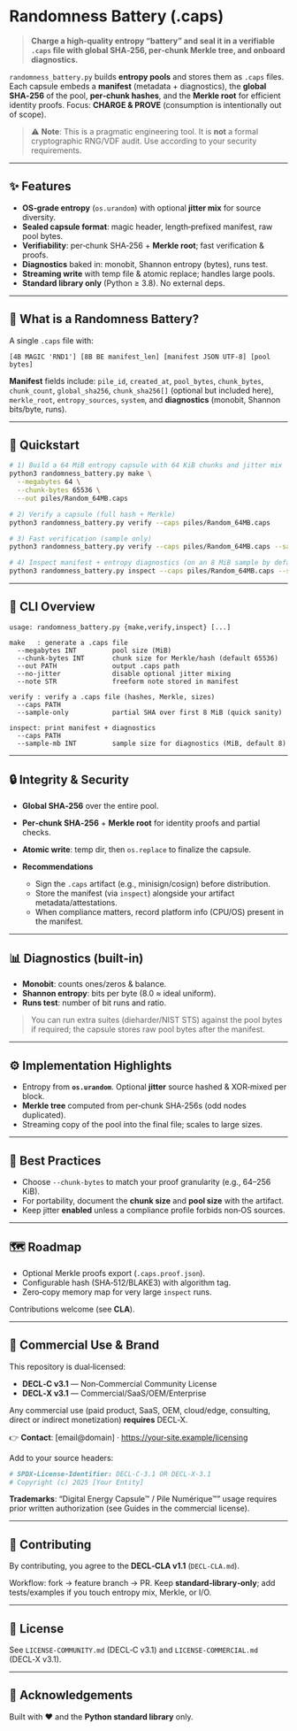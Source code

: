 # Randomness Battery (.caps)

> **Charge a high‑quality entropy “battery” and seal it in a verifiable `.caps` file with global SHA‑256, per‑chunk Merkle tree, and onboard diagnostics.**

`randomness_battery.py` builds **entropy pools** and stores them as `.caps` files. Each capsule embeds a **manifest** (metadata + diagnostics), the **global SHA‑256** of the pool, **per‑chunk hashes**, and the **Merkle root** for efficient identity proofs. Focus: **CHARGE & PROVE** (consumption is intentionally out of scope).

> ⚠️ **Note**: This is a pragmatic engineering tool. It is **not** a formal cryptographic RNG/VDF audit. Use according to your security requirements.

---

## ✨ Features

* **OS‑grade entropy** (`os.urandom`) with optional **jitter mix** for source diversity.
* **Sealed capsule format**: magic header, length‑prefixed manifest, raw pool bytes.
* **Verifiability**: per‑chunk SHA‑256 + **Merkle root**; fast verification & proofs.
* **Diagnostics** baked in: monobit, Shannon entropy (bytes), runs test.
* **Streaming write** with temp file & atomic replace; handles large pools.
* **Standard library only** (Python ≥ 3.8). No external deps.

---

## 🧱 What is a Randomness Battery?

A single `.caps` file with:

```
[4B MAGIC 'RND1'] [8B BE manifest_len] [manifest JSON UTF‑8] [pool bytes]
```

**Manifest** fields include: `pile_id`, `created_at`, `pool_bytes`, `chunk_bytes`,
`chunk_count`, `global_sha256`, `chunk_sha256[]` (optional but included here),
`merkle_root`, `entropy_sources`, `system`, and **diagnostics** (monobit,
Shannon bits/byte, runs).

---

## 🚀 Quickstart

```bash
# 1) Build a 64 MiB entropy capsule with 64 KiB chunks and jitter mix
python3 randomness_battery.py make \
  --megabytes 64 \
  --chunk-bytes 65536 \
  --out piles/Random_64MB.caps

# 2) Verify a capsule (full hash + Merkle)
python3 randomness_battery.py verify --caps piles/Random_64MB.caps

# 3) Fast verification (sample only)
python3 randomness_battery.py verify --caps piles/Random_64MB.caps --sample-only

# 4) Inspect manifest + entropy diagnostics (on an 8 MiB sample by default)
python3 randomness_battery.py inspect --caps piles/Random_64MB.caps --sample-mb 8
```

---

## 🧩 CLI Overview

```
usage: randomness_battery.py {make,verify,inspect} [...]

make   : generate a .caps file
  --megabytes INT         pool size (MiB)
  --chunk-bytes INT       chunk size for Merkle/hash (default 65536)
  --out PATH              output .caps path
  --no-jitter             disable optional jitter mixing
  --note STR              freeform note stored in manifest

verify : verify a .caps file (hashes, Merkle, sizes)
  --caps PATH
  --sample-only           partial SHA over first 8 MiB (quick sanity)

inspect: print manifest + diagnostics
  --caps PATH
  --sample-mb INT         sample size for diagnostics (MiB, default 8)
```

---

## 🔒 Integrity & Security

* **Global SHA‑256** over the entire pool.
* **Per‑chunk SHA‑256** + **Merkle root** for identity proofs and partial checks.
* **Atomic write**: temp dir, then `os.replace` to finalize the capsule.
* **Recommendations**

  * Sign the `.caps` artifact (e.g., minisign/cosign) before distribution.
  * Store the manifest (via `inspect`) alongside your artifact metadata/attestations.
  * When compliance matters, record platform info (CPU/OS) present in the manifest.

---

## 📊 Diagnostics (built‑in)

* **Monobit**: counts ones/zeros & balance.
* **Shannon entropy**: bits per byte (8.0 ≈ ideal uniform).
* **Runs test**: number of bit runs and ratio.

> You can run extra suites (dieharder/NIST STS) against the pool bytes if required; the capsule stores raw pool bytes after the manifest.

---

## ⚙️ Implementation Highlights

* Entropy from **`os.urandom`**. Optional **jitter** source hashed & XOR‑mixed per block.
* **Merkle tree** computed from per‑chunk SHA‑256s (odd nodes duplicated).
* Streaming copy of the pool into the final file; scales to large sizes.

---

## 🧭 Best Practices

* Choose `--chunk-bytes` to match your proof granularity (e.g., 64–256 KiB).
* For portability, document the **chunk size** and **pool size** with the artifact.
* Keep jitter **enabled** unless a compliance profile forbids non‑OS sources.

---

## 🗺️ Roadmap

* Optional Merkle proofs export (`.caps.proof.json`).
* Configurable hash (SHA‑512/BLAKE3) with algorithm tag.
* Zero‑copy memory map for very large `inspect` runs.

Contributions welcome (see **CLA**).

---

## 💼 Commercial Use & Brand

This repository is dual‑licensed:

* **DECL‑C v3.1** — Non‑Commercial Community License
* **DECL‑X v3.1** — Commercial/SaaS/OEM/Enterprise

Any commercial use (paid product, SaaS, OEM, cloud/edge, consulting, direct or indirect monetization) **requires** DECL‑X.

👉 **Contact**: \[email\@domain] · [https://your‑site.example/licensing](https://your-site.example/licensing)

Add to your source headers:

```python
# SPDX-License-Identifier: DECL-C-3.1 OR DECL-X-3.1
# Copyright (c) 2025 [Your Entity]
```

**Trademarks**: “Digital Energy Capsule™ / Pile Numérique™” usage requires prior written authorization (see Guides in the commercial license).

---

## 🤝 Contributing

By contributing, you agree to the **DECL‑CLA v1.1** (`DECL-CLA.md`).

Workflow: fork → feature branch → PR. Keep **standard‑library‑only**; add tests/examples if you touch entropy mix, Merkle, or I/O.

---

## 📑 License

See `LICENSE-COMMUNITY.md` (DECL‑C v3.1) and `LICENSE-COMMERCIAL.md` (DECL‑X v3.1).

---

## 🙌 Acknowledgements

Built with ❤️ and the **Python standard library** only.
